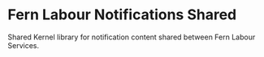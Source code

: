 # Fern Labour Notifications Shared

Shared Kernel library for notification content shared between Fern Labour Services.
